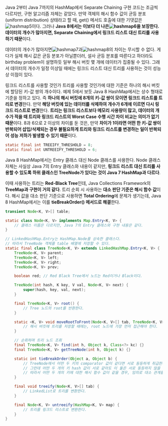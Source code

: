 Java 2부터 Java 7까지의 HashMap에서 Separate Chaining 구현 코드는 조금씩 다르지만, 구현 알고리즘 자체는 같았다. 만약 객체의 해시 함수 값이 균등 분포(uniform distribution) 상태라고 할 때, get() 메서드 호출에 대한 기댓값은![hashmap5](https://d2.naver.com/content/images/2015/06/helloworld-831311-5.png)이다. 그러나 **Java 8에서는 이보다 더 나은![hashmap6](https://d2.naver.com/content/images/2015/06/helloworld-831311-6.png)을 보장한다. 데이터의 개수가 많아지면, Separate Chaining에서 링크드 리스트 대신 트리를 사용하기 때문**이다.

데이터의 개수가 많아지면![hashmap7](https://d2.naver.com/content/images/2015/06/helloworld-831311-7.png)과![hashmap8](https://d2.naver.com/content/images/2015/06/helloworld-831311-8.png)의 차이는 무시할 수 없다. 게다가 실제 해시 값은 균등 분포가 아닐뿐더러, 설사 균등 분포를 따른다고 하더라도 birthday problem이 설명하듯 일부 해시 버킷 몇 개에 데이터가 집중될 수 있다. 그래서 데이터의 개수가 일정 이상일 때에는 링크드 리스트 대신 트리를 사용하는 것이 성능상 이점이 있다.

링크드 리스트를 사용할 것인가 트리를 사용할 것인가에 대한 기준은 하나의 해시 버킷에 할당된 키-값 쌍의 개수이다. 예제 5에서 보듯 Java 8 HashMap에서는 상수 형태로 기준을 정하고 있다. 즉 **하나의 해시 버킷에 8개의 키-값 쌍이 모이면 링크드 리스트를 트리로 변경**한다. 만약 **해당 버킷에 있는 데이터를 삭제하여 개수가 6개에 이르면 다시 링크드 리스트로 변경**한다. **트리는 링크드 리스트보다 메모리 사용량이 많고, 데이터의 개수가 적을 때 트리와 링크드 리스트의 Worst Case 수행 시간 차이 비교는 의미가 없기 때문**이다. 8과 6으로 2 이상의 차이를 둔 것은, 만약 **차이가 1이라면 어떤 한 키-값 쌍이 반복되어 삽입/삭제되는 경우 불필요하게 트리와 링크드 리스트를 변경하는 일이 반복되어 성능 저하가 발생할 수 있기 때문**이다.
```java
static final int TREEIFY_THRESHOLD = 8;
static final int UNTREEIFY_THRESHOLD = 6;
```
Java 8 HashMap에서는 Entry 클래스 대신 Node 클래스를 사용한다. Node 클래스 자체는 사실상 Java 7의 Entry 클래스와 내용이 같지만, **링크드 리스트 대신 트리를 사용할 수 있도록 하위 클래스인 TreeNode가 있다는 것이 Java 7 HashMap과 다르다**.

이때 사용하는 트리는 **Red-Black Tree**인데, Java Collections Framework의 **TreeMap과 구현이 거의 같다**. 트리 순회 시 사용하는 **대소 판단 기준은 해시 함수 값**이다. 해시 값을 대소 판단 기준으로 사용하면 **Total Ordering**에 문제가 생기는데, Java 8 HashMap에서는 이를 **tieBreakOrder() 메서드로 해결**한다.

```java
transient Node<K, V>[] table;

static class Node<K, V> implements Map.Entry<K, V> {
	// 클래스 이름은 다르지만, Java 7의 Entry 클래스와 구현 내용은 같다.
}

// LinkedHashMap.Entry는 HashMap.Node를 상속한 클래스다.
// 따라서 TreeNode 객체를 table 배열에 저장할 수 있다.
static final class TreeNode<K, V> extends LinkedHashMap.Entry<K, V> {
	TreeNode<K, V> parent;
	TreeNode<K, V> left;
	TreeNode<K, V> right;
	TreeNode<K, V> prev;

	boolean red; // Red Black Tree에서 노드는 Red이거나 Black이다.

	TreeNode(int hash, K key, V val, Node<K, V> next) {
		super(hash, key, val, next);
	}

	final TreeNode<K, V> root() {
		// Tree 노드의 root를 반환한다.
	}

	static <K, V> void moveRootToFront(Node<K, V>[] tab, TreeNode<K, V> root) {
		// 해시 버킷에 트리를 저장할 때에는, root 노드에 가장 먼저 접근해야 한다.
	}

	// 순회하며 트리 노드 조회
	final TreeNode<K, V> find(int h, Object k, Class<?> kc) {}
	final TreeNode<K, V> getTreeNode(int h, Object k) {}

	static int tieBreakOrder(Object a, Object b) {
		// TreeNode에서 어떤 두 키의 comparator 값이 같다면 서로 동등하게 취급한다.
		// 그런데 어떤 두 개의 키 hash 값이 서로 같아도 이 둘은 서로 동등하지 않을 수 있다.
		// 따라서 어떤 두 개의 키에 대한 해시 함수 값이 같을 경우, 임의로 대소 관계를 지정할 필요가 있는 경우가 있다.
	}

	final void treeify(Node<K, V>[] tab) {
		// LinkedList로 트리를 변환한다.
	}

	final Node<K, V> untreeify(HashMap<K, V> map) {
		// 트리를 링크드 리스트로 변환한다.
	}
}
```